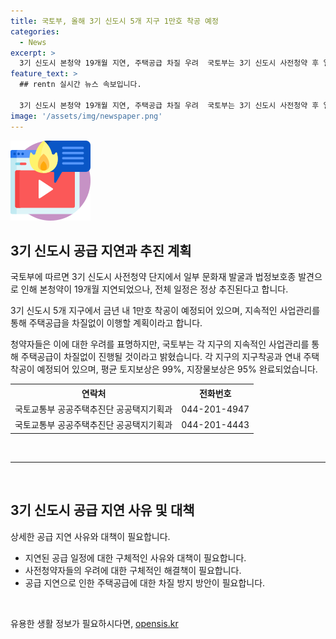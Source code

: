 ```yaml
---
title: 국토부, 올해 3기 신도시 5개 지구 1만호 착공 예정
categories:
  - News
excerpt: >
  3기 신도시 본청약 19개월 지연, 주택공급 차질 우려  국토부는 3기 신도시 사전청약 후 일부 단지의 본청약이 지연됐지만, 전체 일정은 정상 추진 중이라고 설명했습니다. 올해 5개 지구에서 1만호 착공 예정이며, 주택공급에 차질이 없도록 노력 중이라고 밝혔습니다. 인천계양, 하남교산, 고양창릉, 남양주왕숙, 부천대장 모두 지구착공 (22~23년) 및 연내 주택착공 예정이며, 평균 토지보상 99%, 지장물보상 95%가 완료됐다고 합니다.
feature_text: >
  ## rentn 실시간 뉴스 속보입니다.

  3기 신도시 본청약 19개월 지연, 주택공급 차질 우려  국토부는 3기 신도시 사전청약 후 일부 단지의 본청약이 지연됐지만, 전체 일정은 정상 추진 중이라고 설명했습니다. 올해 5개 지구에서 1만호 착공 예정이며, 주택공급에 차질이 없도록 노력 중이라고 밝혔습니다. 인천계양, 하남교산, 고양창릉, 남양주왕숙, 부천대장 모두 지구착공 (22~23년) 및 연내 주택착공 예정이며, 평균 토지보상 99%, 지장물보상 95%가 완료됐다고 합니다.
image: '/assets/img/newspaper.png'
---
```


<p><img src="/assets/img/news.png" alt="rentncar 속보" /></p>

<h2 data-ke-size="size26">3기 신도시 공급 지연과 추진 계획</h2>

<p>국토부에 따르면 3기 신도시 사전청약 단지에서 일부 문화재 발굴과 법정보호종 발견으로 인해 본청약이 19개월 지연되었으나, 전체 일정은 정상 추진된다고 합니다.</p>

<p data-ke-size="size16">3기 신도시 5개 지구에서 금년 내 1만호 착공이 예정되어 있으며, 지속적인 사업관리를 통해 주택공급을 차질없이 이행할 계획이라고 합니다.</p>

<p>청약자들은 이에 대한 우려를 표명하지만, 국토부는 각 지구의 지속적인 사업관리를 통해 주택공급이 차질없이 진행될 것이라고 밝혔습니다. 각 지구의 지구착공과 연내 주택착공이 예정되어 있으며, 평균 토지보상은 99%, 지장물보상은 95% 완료되었습니다.</p>

<table>
    <tr>
        <th>연락처</th>
        <th>전화번호</th>
    </tr>
    <tr>
        <td style="text-align: center;">국토교통부 공공주택추진단 공공택지기획과</td>
        <td style="text-align: center;">044-201-4947</td>
    </tr>
    <tr>
        <td style="text-align: center;">국토교통부 공공주택추진단 공공택지기획과</td>
        <td style="text-align: center;">044-201-4443</td>
    </tr>
</table>

<p><br><hr><br></p>

<h2 data-ke-size="size26">3기 신도시 공급 지연 사유 및 대책</h2>

<p>상세한 공급 지연 사유와 대책이 필요합니다.</p>

<ul>
    <li>지연된 공급 일정에 대한 구체적인 사유와 대책이 필요합니다.</li>
    <li>사전청약자들의 우려에 대한 구체적인 해결책이 필요합니다.</li>
    <li>공급 지연으로 인한 주택공급에 대한 차질 방지 방안이 필요합니다.</li>
</ul>

<p data-ke-size="size16">&nbsp;</p>
유용한 생활 정보가 필요하시다면, <a href="https://opensis.kr" rel="dofollow">opensis.kr</a>


